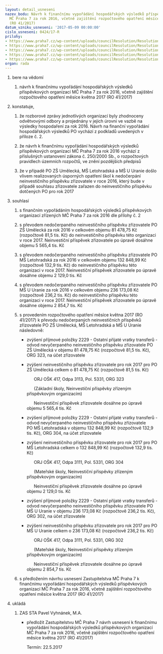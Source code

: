 ```yaml
---
layout: detail_usneseni
nazev_bodu: Návrh k finančnímu vypořádání hospodářských výsledků příspěvkových organizací
  MČ Praha 7 za rok 2016, včetně zajištění rozpočtového opatření měsíce května 2017
  (RO 41/2017)
datum_vzniku_usneseni: '2017-05-09 00:00:00'
cislo_usneseni: 0424/17-R
prilohy:
- https://www.praha7.cz/wp-content/uploads/councilResolution/Resolutions/28776/export/Duvodovazprava~198280.docx
- https://www.praha7.cz/wp-content/uploads/councilResolution/Resolutions/28776/export/Prilohac2Zpusobfinancnihovyporadani~198279.xlsx
- https://www.praha7.cz/wp-content/uploads/councilResolution/Resolutions/28776/export/Prilohac3VysledkyhospodareniPO2016~198278.pdf
- https://www.praha7.cz/wp-content/uploads/councilResolution/Resolutions/28776/export/navrhusnZMC~198277.pdf
- https://www.praha7.cz/wp-content/uploads/councilResolution/Resolutions/28776/export/export~296147.pdf
organ: rada
---
```

<ol class="urzList_view" id="urzList">
<li class="urzClass1" id=""><span name="1">bere na vědomí</span> 
<ol class="urzOlClass">
<li class="urzClass2" style="TEXT-ALIGN: left" id=""><span><p>návrh k finančnímu vypořádání hospodářských výsledků příspěvkových organizací MČ Praha 7 za rok 2016, včetně zajištění rozpočtového opatření měsíce května 2017 (RO 41/2017)</p></span></li></ol></li>
<li class="urzClass1" id=""><span name="50">konstatuje,</span> 
<ol class="urzOlClass">
<li class="urzClass2" style="TEXT-ALIGN: left" id=""><span><p>že rozborové zprávy jednotlivých organizací byly zhodnoceny odvětvovými odbory a projednány v jejich úrovni ve vazbě na výsledky hospodaření za rok 2016. Návrh na finanční vypořádání hospodářských výsledků PO vychází z podkladů uvedených v příloze č. 2.</p></span></li>
<li class="urzClass2" style="TEXT-ALIGN: left" id=""><span><p>že návrh k finančnímu vypořádání hospodářských výsledků příspěvkových organizací MČ Praha 7 za rok 2016 vychází z příslušných ustanovení zákona č. 250/2000 Sb., o rozpočtových pravidlech územních rozpočtů, ve znění pozdějších předpisů</p></span></li>
<li class="urzClass2" style="TEXT-ALIGN: left" id=""><span><p>že v případě PO ZŠ Umělecká, MŠ Letohradská a MŠ U Uranie došlo vlivem realizovaných úsporných opatření škol k nedočerpání neinvestičního příspěvku zřizovatele v roce 2016, který bude v případě souhlasu zřizovatele zařazen do neinvestičního příspěvku dotčených PO pro rok 2017</p></span></li></ol></li>
<li class="urzClass1" id=""><span name="26">souhlasí</span> 
<ol class="urzOlClass">
<li class="urzClass2" style="TEXT-ALIGN: left" id=""><span><p>s finančním vypořádáním hospodářských výsledků&nbsp;příspěvkových organizací zřízených MČ Praha 7 za rok 2016 dle přílohy č. 2</p></span></li>
<li class="urzClass2" style="TEXT-ALIGN: left" id=""><span><p>s převodem nedočerpaného neinvestičního příspěvku zřizovatele PO ZŠ&nbsp;Umělecká&nbsp;za rok 2016 v celkovém objemu&nbsp;81 478,75&nbsp;Kč (rozpočtově 81,5 tis. Kč) do neinvestičního příspěvku této organizaci v roce 2017. Neinvestiční příspěvek zřizovatele&nbsp;po úpravě dosáhne objemu&nbsp;5&nbsp;565,4&nbsp;tis. Kč</p></span></li>
<li class="urzClass2" style="TEXT-ALIGN: left" id=""><span><p>s převodem nedočerpaného neinvestičního příspěvku zřizovatele PO MŠ&nbsp;Letohradská za rok 2016 v celkovém objemu&nbsp;132 848,99&nbsp;Kč (rozpočtově&nbsp;132,9 tis. Kč) do neinvestičního příspěvku této organizaci v roce 2017. Neinvestiční příspěvek zřizovatele po úpravě dosáhne objemu&nbsp;2 129,0&nbsp;tis. Kč</p></span></li>
<li class="urzClass2" style="TEXT-ALIGN: left" id=""><span><p>s převodem nedočerpaného neinvestičního příspěvku zřizovatele PO MŠ&nbsp;U Uranie za rok 2016 v celkovém objemu&nbsp;236 173,08&nbsp;Kč (rozpočtově&nbsp;236,2 tis. Kč) do neinvestičního příspěvku této organizaci v roce 2017. Neinvestiční příspěvek zřizovatele po úpravě dosáhne objemu 2&nbsp;854,7 tis. Kč</p></span></li>
<li class="urzClass2" style="TEXT-ALIGN: left" id=""><span><p>s provedením rozpočtového opatření měsíce května 2017 (RO 41/2017) k převodu nedočerpaných neinvestičních příspěvků zřizovatele PO ZŠ Umělecká, MŠ Letohradská a MŠ U Uranie následovně:</p></span>
<ul class="urzUlClass">
<li class="urzClass3" style="TEXT-ALIGN: left" id=""><span><p>zvýšení příjmové položky 2229 -&nbsp;Ostatní přijaté vratky transferů&nbsp;- odvod nevyčerpaného neinvestičního příspěvku zřizovatele PO ZŠ Umělecká&nbsp;v objemu 81 478,75 Kč (rozpočtově 81,5 tis. Kč), ORG 323, na účet zřizovatele</p></span></li>
<li class="urzClass3" style="TEXT-ALIGN: left" id=""><span><p>zvýšení neinvestičního příspěvku zřizovatele pro rok 2017 pro PO ZŠ Umělecká&nbsp;celkem o 81 478,75 Kč (rozpočtově 81,5 tis. Kč)</p><p>&nbsp;&nbsp;&nbsp;&nbsp;&nbsp;&nbsp;ORJ OŠK 417, Odpa 3113, Pol. 5331, ORG 323</p><p>&nbsp;&nbsp;&nbsp;&nbsp;&nbsp;&nbsp;(Základní školy, Neinvestiční příspěvky zřízeným příspěvkovým organizacím)</p><p>&nbsp;&nbsp;&nbsp;&nbsp;&nbsp;&nbsp;Neinvestiční příspěvek zřizovatele dosáhne po úpravě objemu 5 565,4 tis. Kč</p></span></li>
<li class="urzClass3" style="TEXT-ALIGN: left" id=""><span><p>zvýšení příjmové položky 2229 - Ostatní přijaté vratky transferů - odvod nevyčerpaného neinvestičního příspěvku zřizovatele PO&nbsp;MŠ Letohradská&nbsp;v objemu&nbsp;132 848,99 Kč (rozpočtově 132,9 tis. Kč), ORG 304, na účet zřizovatele</p></span></li>
<li class="urzClass3" style="TEXT-ALIGN: left" id=""><span><p>zvýšení neinvestičního příspěvku zřizovatele pro rok 2017 pro PO MŠ&nbsp;Letohradská celkem o&nbsp;132 848,99&nbsp;Kč (rozpočtově&nbsp;132,9 tis. Kč)</p><p>&nbsp;&nbsp;&nbsp;&nbsp;&nbsp;&nbsp;ORJ OŠK 417, Odpa 3111, Pol. 5331, ORG 304</p><p>&nbsp;&nbsp;&nbsp;&nbsp;&nbsp;&nbsp;(Mateřské&nbsp;školy, Neinvestiční příspěvky zřízeným příspěvkovým organizacím)</p><p>&nbsp;&nbsp;&nbsp;&nbsp;&nbsp;&nbsp;Neinvestiční příspěvek zřizovatele dosáhne po úpravě objemu&nbsp;2 129,0&nbsp;tis. Kč</p></span></li>
<li class="urzClass3" style="TEXT-ALIGN: left" id=""><span><p>zvýšení příjmové položky 2229 - Ostatní přijaté vratky transferů - odvod nevyčerpaného neinvestičního příspěvku zřizovatele PO MŠ U Uranie v objemu 236 173,08 Kč (rozpočtově 236,2 tis. Kč), ORG 302, na účet zřizovatele</p></span></li>
<li class="urzClass3" style="TEXT-ALIGN: left" id=""><span><p>zvýšení neinvestičního příspěvku zřizovatele pro rok 2017 pro PO MŠ&nbsp;U Uranie&nbsp;celkem o&nbsp;236 173,08&nbsp;Kč (rozpočtově&nbsp;236,2 tis. Kč)</p><p>&nbsp;&nbsp;&nbsp;&nbsp;&nbsp;&nbsp;ORJ OŠK 417, Odpa 3111, Pol. 5331, ORG 302</p><p>&nbsp;&nbsp;&nbsp;&nbsp;&nbsp;&nbsp;(Mateřské školy, Neinvestiční příspěvky zřízeným příspěvkovým organizacím)</p><p>&nbsp;&nbsp;&nbsp;&nbsp;&nbsp;&nbsp;Neinvestiční příspěvek zřizovatele dosáhne po úpravě objemu 2&nbsp;854,7 tis. Kč</p></span></li></ul></li>
<li class="urzClass2" style="TEXT-ALIGN: left" id=""><span><p>s předložením návrhu usnesení Zastupitelstva MČ Praha 7 k finančnímu vypořádání hospodářských výsledků příspěvkových organizací MČ Praha 7 za rok 2016, včetně zajištění rozpočtového opatření měsíce května 2017 (RO 41/2017)</p></span></li></ol></li><li class="urzClass1" id="urzUkoly"><span name="1">ukládá</span><ol class="urzOlClass"><li class="urzClass2"><span><p>ZAS STA Pavel Vyhnánek, M.A.</p></span><ul class="urzUlClass"><li class="urzClass3"><span><p>předložit Zastupitelstvu MČ Praha 7 návrh usnesení k finančnímu vypořádání hospodářských výsledků příspěvkových organizací MČ Praha 7 za rok 2016, včetně zajištění rozpočtového opatření měsíce května 2017 (RO 41/2017)</p></span><span class="urzUkolTermin">  Termín:&nbsp;22.5.2017</span></li></ul></li></ol></li>
</ol>